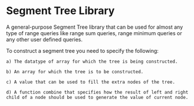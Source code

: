 # Segment Tree Library

A general-purpose Segment Tree library that can be used for almost any type of range queries like range sum queries, range minimum queries or any other user defined queries.


To construct a segment tree you need to specify the following:
      
    a) The datatype of array for which the tree is being constructed.

    b) An array for which the tree is to be constructed.

    c) A value that can be used to fill the extra nodes of the tree.

    d) A function combine that specifies how the result of left and right child of a node should be used to generate the value of current node.
